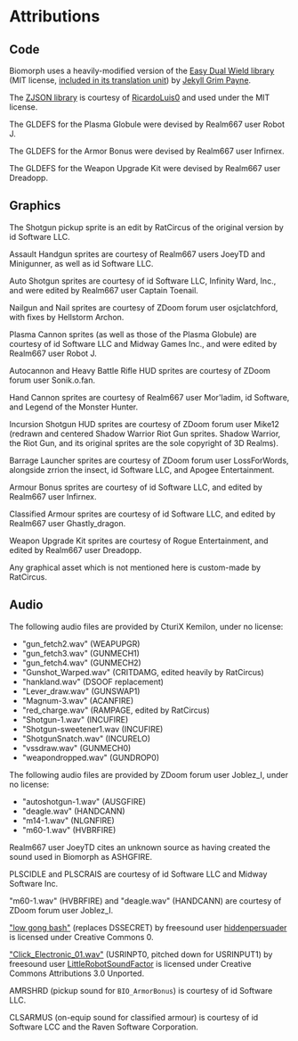 # Attributions

## Code

Biomorph uses a heavily-modified version of the [Easy Dual Wield library](https://github.com/jekyllgrim/Easy-Dual-Wield) (MIT license, [included in its translation unit](/zscript/biomorph/weapons/base_dw.zs)) by [Jekyll Grim Payne](https://github.com/jekyllgrim).

The [ZJSON library](https://github.com/RicardoLuis0/ZJSON) is courtesy of [RicardoLuis0](https://github.com/RicardoLuis0) and used under the MIT license.

The GLDEFS for the Plasma Globule were devised by Realm667 user Robot J.

The GLDEFS for the Armor Bonus were devised by Realm667 user Infirnex.

The GLDEFS for the Weapon Upgrade Kit were devised by Realm667 user Dreadopp.

## Graphics

The Shotgun pickup sprite is an edit by RatCircus of the original version by id Software LLC.

Assault Handgun sprites are courtesy of Realm667 users JoeyTD and Minigunner, as well as id Software LLC.

Auto Shotgun sprites are courtesy of id Software LLC, Infinity Ward, Inc., and were edited by Realm667 user Captain Toenail. 

Nailgun and Nail sprites are courtesy of ZDoom forum user osjclatchford, with fixes by Hellstorm Archon.

Plasma Cannon sprites (as well as those of the Plasma Globule) are courtesy of id Software LLC and Midway Games Inc., and were edited by Realm667 user Robot J.

Autocannon and Heavy Battle Rifle HUD sprites are courtesy of ZDoom forum user Sonik.o.fan.

Hand Cannon sprites are courtesy of Realm667 user Mor'ladim, id Software, and Legend of the Monster Hunter.

Incursion Shotgun HUD sprites are courtesy of ZDoom forum user Mike12 (redrawn and centered Shadow Warrior Riot Gun sprites. Shadow Warrior, the Riot Gun, and its original sprites are the sole copyright of 3D Realms).

Barrage Launcher sprites are courtesy of ZDoom forum user LossForWords, alongside zrrion the insect, id Software LLC, and Apogee Entertainment.

Armour Bonus sprites are courtesy of id Software LLC, and edited by Realm667 user Infirnex.

Classified Armour sprites are courtesy of id Software LLC, and edited by Realm667 user Ghastly_dragon.

Weapon Upgrade Kit sprites are courtesy of Rogue Entertainment, and edited by Realm667 user Dreadopp.

Any graphical asset which is not mentioned here is custom-made by RatCircus.

## Audio

The following audio files are provided by CturiX Kemilon, under no license:
- "gun_fetch2.wav" (WEAPUPGR)
- "gun_fetch3.wav" (GUNMECH1)
- "gun_fetch4.wav" (GUNMECH2)
- "Gunshot_Warped.wav" (CRITDAMG, edited heavily by RatCircus)
- "hankland.wav" (DSOOF replacement)
- "Lever_draw.wav" (GUNSWAP1)
- "Magnum-3.wav" (ACANFIRE)
- "red_charge.wav" (RAMPAGE, edited by RatCircus)
- "Shotgun-1.wav" (INCUFIRE)
- "Shotgun-sweetener1.wav (INCUFIRE)
- "ShotgunSnatch.wav" (INCURELO)
- "vssdraw.wav" (GUNMECH0)
- "weapondropped.wav" (GUNDROP0)

The following audio files are provided by ZDoom forum user Joblez_I, under no license:
- "autoshotgun-1.wav" (AUSGFIRE)
- "deagle.wav" (HANDCANN)
- "m14-1.wav" (NLGNFIRE)
- "m60-1.wav" (HVBRFIRE)

Realm667 user JoeyTD cites an unknown source as having created the sound used in Biomorph as ASHGFIRE.

PLSCIDLE and PLSCRAIS are courtesy of id Software LLC and Midway Software Inc.

"m60-1.wav" (HVBRFIRE) and "deagle.wav" (HANDCANN) are courtesy of ZDoom forum user Joblez_I. 

["low gong bash"](https://freesound.org/people/hiddenpersuader/sounds/155460/) (replaces DSSECRET) by freesound user [hiddenpersuader](https://freesound.org/people/hiddenpersuader/) is licensed under Creative Commons 0.

["Click_Electronic_01.wav"](https://freesound.org/people/LittleRobotSoundFactory/sounds/288951/) (USRINPT0, pitched down for USRINPUT1) by freesound user [LittleRobotSoundFactor](https://freesound.org/people/LittleRobotSoundFactory/) is licensed under Creative Commons Attributions 3.0 Unported.

AMRSHRD (pickup sound for `BIO_ArmorBonus`) is courtesy of id Software LLC.

CLSARMUS (on-equip sound for classified armour) is courtesy of id Software LCC and the Raven Software Corporation.
